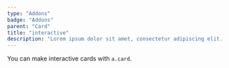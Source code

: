 ```yaml
---
type: "Addons"
badge: "Addons"
parent: "Card"
title: "interactive"
description: "Lorem ipsum dolor sit amet, consectetur adipiscing elit. Nunc tempus laoreet leo sit amet iaculis."
---
```


You can make interactive cards with `a.card`.

<demo>
  <demovanilla src="vanilla/addons/card/interactive">
  </demovanilla>
</demo>
